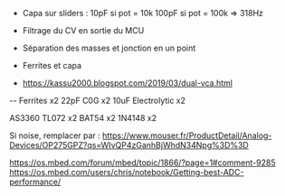 * Capa sur sliders :
10pF si pot = 10k
100pF si pot = 100k
=> 318Hz

* Filtrage du CV en sortie du MCU

* Séparation des masses et jonction en un point

* Ferrites et capa

* https://kassu2000.blogspot.com/2019/03/dual-vca.html

--
Ferrites x2
22pF C0G x2
10uF Electrolytic x2

AS3360
TL072 x2
BAT54 x2
1N4148 x2

Si noise, remplacer par :
https://www.mouser.fr/ProductDetail/Analog-Devices/OP275GPZ?qs=WIvQP4zGanhBjWhdN34Npg%3D%3D

https://os.mbed.com/forum/mbed/topic/1866/?page=1#comment-9285
https://os.mbed.com/users/chris/notebook/Getting-best-ADC-performance/
